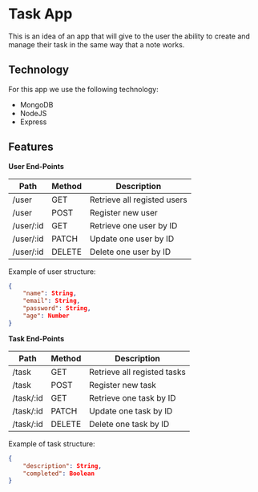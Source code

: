# Task App

This is an idea of an app that will give to the user the ability to create and manage their task in the same way that a note works.

## Technology

For this app we use the following technology:

- MongoDB
- NodeJS
- Express

## Features

**User End-Points**

| Path | Method | Description
|------|--------|------------
|/user | GET | Retrieve all registed users
|/user | POST | Register new user
|/user/:id| GET | Retrieve one user by ID
|/user/:id| PATCH | Update one user by ID
|/user/:id| DELETE | Delete one user by ID

Example of user structure:

```json
{
    "name": String,
    "email": String,
    "password": String,
    "age": Number
}
```

**Task End-Points**

| Path | Method | Description
|------|--------|------------
|/task | GET | Retrieve all registed tasks
|/task | POST | Register new task
|/task/:id| GET | Retrieve one task by ID
|/task/:id| PATCH | Update one task by ID
|/task/:id| DELETE | Delete one task by ID

Example of task structure:

```json
{
    "description": String,
    "completed": Boolean
}
```